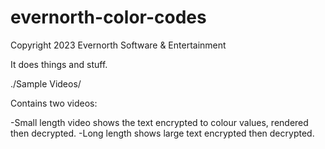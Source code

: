 # evernorth-color-codes
Copyright 2023 Evernorth Software & Entertainment

It does things and stuff.

./Sample Videos/

Contains two videos:

-Small length video shows the text encrypted to colour values, rendered then decrypted.
-Long length shows large text encrypted then decrypted.